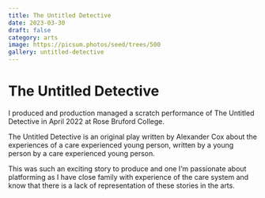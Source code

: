 ```yaml
---
title: The Untitled Detective
date: 2023-03-30
draft: false
category: arts
image: https://picsum.photos/seed/trees/500
gallery: untitled-detective
---
```

# The Untitled Detective

I produced and production managed a scratch performance of The Untitled Detective in April 2022 at Rose Bruford College. 

The Untitled Detective is an original play written by Alexander Cox about the experiences of a care experienced young person, written by a young person by a care experienced young person. 

This was such an exciting story to produce and one I’m passionate about platforming as I have close family with experience of the care system and know that there is a lack of representation of these stories in the arts.